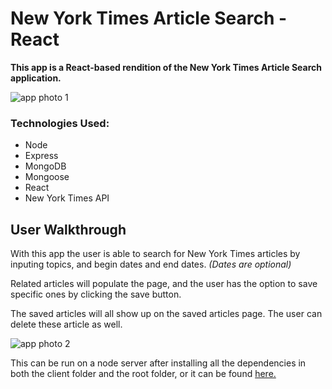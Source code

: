 # New York Times Article Search - React

**This app is a React-based rendition of the New York Times Article Search application.**

![app photo 1](https://raw.githubusercontent.com/ColeSantiago/mytreact/master/src/readme-1.png)

### Technologies Used:
* Node
* Express
* MongoDB
* Mongoose
* React
* New York Times API

## User Walkthrough

With this app the user is able to search for New York Times articles by inputing topics, and begin dates and end dates. *(Dates are optional)*

Related articles will populate the page, and the user has the option to save specific ones by clicking the save button.

The saved articles will all show up on the saved articles page. The user can delete these article as well.

![app photo 2](https://raw.githubusercontent.com/ColeSantiago/mytreact/master/src/readme-2.png)

This can be run on a node server after installing all the dependencies in both the client folder and the root folder, or it can be found [here.](https://nytreact-colesantiago.herokuapp.com/)